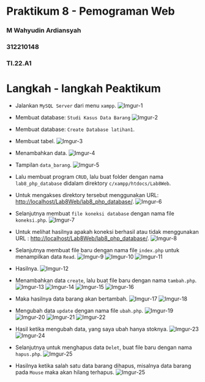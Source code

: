 # Praktikum 8 - Pemograman Web

### M Wahyudin Ardiansyah

### 312210148

### TI.22.A1

# Langkah - langkah Peaktikum

- Jalankan `MySQL Server` dari menu `xampp`.
  ![Imgur-1](https://i.imgur.com/Pl4LYwG.png)

- Membuat database: `Studi Kasus Data Barang`
  ![Imgur-2](https://i.imgur.com/9lqYKDa.png)

- Membuat database: `Create Database latihan1`.

- Membuat tabel.
  ![Imgur-3](https://i.imgur.com/sHnYiDW.png)

- Menambahkan data.
  ![Imgur-4](https://i.imgur.com/yow5Kce.png)
- Tampilan `data_barang`.
  ![Imgur-5](https://i.imgur.com/KsG9oAy.png)

- Lalu membuat program `CRUD`, lalu buat folder dengan nama `lab8_php_database` didalam direktory `c/xampp/htdocs/Lab8Web`.
- Untuk mengakses direktory tersebut menggunakan URL: [http://localhost/Lab8Web/lab8_php_database/](http://localhost/Lab8Web/lab8_php_database/).
  ![Imgur-6](https://i.imgur.com/ylcfkoY.png)

- Selanjutnya membuat `file koneksi database` dengan nama file `koneksi.php`.
  ![Imgur-7](https://i.imgur.com/ek2tTtG.png)

- Untuk melihat hasilnya apakah koneksi berhasil atau tidak menggunakan URL : [http://localhost/Lab8Web/lab8_php_database/](http://localhost/Lab8Web/lab8_php_database/).
  ![Imgur-8](https://i.imgur.com/CNdeYMK.png)

- Selanjutnya membuat file baru dengan nama file `index.php` untuk menampilkan data `Read`.
  ![Imgur-9](https://i.imgur.com/18shmcg.png)
  ![Imgur-10](https://i.imgur.com/7LBvhCA.png)
  ![Imgur-11](https://i.imgur.com/mflYsiB.png)

- Hasilnya.
  ![Imgur-12](https://i.imgur.com/pKtI71C.png)

- Menambahkan data `create`, lalu buat file baru dengan nama `tambah.php`.
  ![Imgur-13](https://i.imgur.com/WmDbmzp.png)
  ![Imgur-14](https://i.imgur.com/0UliST2.png)
  ![Imgur-15](https://i.imgur.com/APuFMhO.png)
  ![Imgur-16](https://i.imgur.com/KPwb5I0.png)

- Maka hasilnya data barang akan bertambah.
  ![Imgur-17](https://i.imgur.com/M9Eu4TB.png)
  ![Imgur-18](https://i.imgur.com/xkvt3mw.png)

- Mengubah data `update` dengan nama file `ubah.php`.
  ![Imgur-19](https://i.imgur.com/pkyxofx.png)
  ![Imgur-20](https://i.imgur.com/5rtEfwu.png)
  ![Imgur-21](https://i.imgur.com/L1pgpW8.png)
  ![Imgur-22](https://i.imgur.com/ZPW0RtV.png)

- Hasil ketika mengubah data, yang saya ubah hanya stoknya.
  ![Imgur-23](https://i.imgur.com/LqhXaCP.png)
  ![Imgur-24](https://i.imgur.com/DaDFiyf.png)

- Selanjutnya untuk menghapus data `Delet`, buat file baru dengan nama `hapus.php`.
  ![Imgur-25](https://i.imgur.com/mAb8hHd.png)

- Hasilnya ketika salah satu data barang dihapus, misalnya data barang pada `Mouse` maka akan hilang terhapus.
  ![Imgur-25](https://i.imgur.com/W85KawJ.png)

